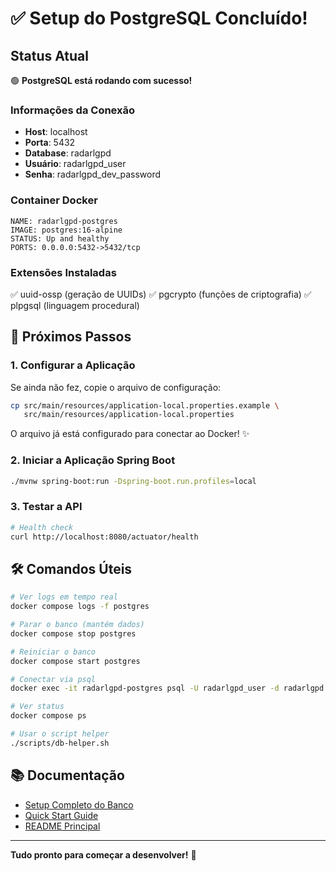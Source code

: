 # ✅ Setup do PostgreSQL Concluído!

## Status Atual

🟢 **PostgreSQL está rodando com sucesso!**

### Informações da Conexão

- **Host**: localhost
- **Porta**: 5432
- **Database**: radarlgpd
- **Usuário**: radarlgpd_user
- **Senha**: radarlgpd_dev_password

### Container Docker

```
NAME: radarlgpd-postgres
IMAGE: postgres:16-alpine
STATUS: Up and healthy
PORTS: 0.0.0.0:5432->5432/tcp
```

### Extensões Instaladas

✅ uuid-ossp (geração de UUIDs)
✅ pgcrypto (funções de criptografia)
✅ plpgsql (linguagem procedural)

## 🎯 Próximos Passos

### 1. Configurar a Aplicação

Se ainda não fez, copie o arquivo de configuração:

```bash
cp src/main/resources/application-local.properties.example \
   src/main/resources/application-local.properties
```

O arquivo já está configurado para conectar ao Docker! ✨

### 2. Iniciar a Aplicação Spring Boot

```bash
./mvnw spring-boot:run -Dspring-boot.run.profiles=local
```

### 3. Testar a API

```bash
# Health check
curl http://localhost:8080/actuator/health
```

## 🛠️ Comandos Úteis

```bash
# Ver logs em tempo real
docker compose logs -f postgres

# Parar o banco (mantém dados)
docker compose stop postgres

# Reiniciar o banco
docker compose start postgres

# Conectar via psql
docker exec -it radarlgpd-postgres psql -U radarlgpd_user -d radarlgpd

# Ver status
docker compose ps

# Usar o script helper
./scripts/db-helper.sh
```

## 📚 Documentação

- [Setup Completo do Banco](docs/SETUP_DATABASE.md)
- [Quick Start Guide](QUICKSTART.md)
- [README Principal](README.md)

---

**Tudo pronto para começar a desenvolver!** 🚀
